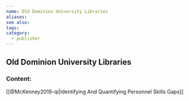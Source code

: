 ```yaml
---
name: Old Dominion University Libraries
aliases:
see also:
tags:
category:
  - publisher
---
```


## Old Dominion University Libraries

### Content:
[[@McKenney2019-qi|Identifying And Quantifying Personnel Skills Gaps]]
